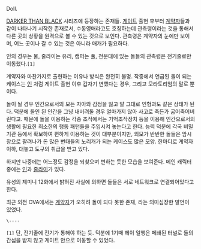 Doll.  

[DARKER THAN BLACK](DARKER%20THAN%20BLACK.md) 시리즈에 등장하는 존재들.
[게이트](%EA%B2%8C%EC%9D%B4%ED%8A%B8.md) 출현 후부터
[계약자](%EA%B3%84%EC%95%BD%EC%9E%90.md)들과 같이 나타나기 시작한 존재로서, 수동영매라고도 호칭하는데
관측령이라는 것을 통해서 다른 곳의 상황을 원격으로 볼 수 있는 것으로 보인다. 관측령은 계약자의 눈에만 보이며, 어느 곳이나 갈 수 있는
것은 아니라 매개가 필요하다.

인의 경우는 물, 줄라이는 유리, 캠퍼는 풀, 천문대에 있는 돌들의 관측령은 전기줄로만 이동했다.`[1]`

계약자와 마찬가지로 출현하는 이유나 방식은 완전히 불명. 작중에서 언급된 돌이 되는 케이스는
[인](%EC%9D%B8%28DARKER%20THAN%20BLACK%29#s-1.md) 처럼 게이트 출현 이후 갑자기 변했다는 경우,
그리고 모라토리엄의 말로 뿐이다.

돌이 될 경우 인간으로서의 모든 자아와 감정을 잃고 말 그대로 인형과도 같은 상태가 된다. 덕분에 돌인 된 인간을 그냥 내버려둘 경우
얼마가지 않아 사고로 죽든가 굶어죽어버린다고. 때문에 돌을 이용하는 각종 조직에서는 기억조작장치 등을 이용해 인간으로서의 생활에 필요한
최소한의 행동 패턴들을 주입시켜 놓는다고 한다. 능력 덕분에 각국 비밀기관 등에서 확보하여 편하게 이용하는 것이 대부분이지만, 외모가 반반한
돌들은 암시장으로 팔려나가 돈 많은 변태들의 노리개가 되는 케이스도 많은 모양. 한마디로 계약자 이하, 대놓고 도구의 취급을 받고 있다.  

하지만 나중에는 어느정도 감정을 되찾으며 변하는 듯한 모습을 보여준다. 메인 캐릭터중에는
[인](%EC%9D%B8%28DARKER%20THAN%20BLACK%29#s-1.md)과
[줄라이](%EC%A4%84%EB%9D%BC%EC%9D%B4.md)가 있다.

유성의 제미니 12화에서 밝혀진 사실에 의하면 돌들은 서로 네트워크로 연결되어있다고한다.  

최근 외전 OVA에서는 [계약자](%EA%B3%84%EC%95%BD%EC%9E%90.md)가 오히려 돌이 되다 못한 존재, 라는
의미심장한 발언이 있었다.

`\----`

`[1]` 단, 전기줄에 전기가 통해야 하는 듯. 덕분에 1기때 헤이 일행은 페쇄된 터널로 돌의 간섭을 받지 않고 게이트 안으로 이동할 수
있었다.

